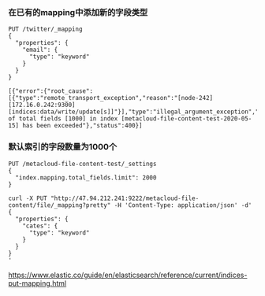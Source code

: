 ### 	在已有的mapping中添加新的字段类型

```
PUT /twitter/_mapping
{
  "properties": {
    "email": {
      "type": "keyword"
    }
  }
}
```



```
[{"error":{"root_cause":[{"type":"remote_transport_exception","reason":"[node-242][172.16.0.242:9300][indices:data/write/update[s]]"}],"type":"illegal_argument_exception","reason":"Limit of total fields [1000] in index [metacloud-file-content-test-2020-05-15] has been exceeded"},"status":400}]
```



### 默认索引的字段数量为1000个

```
PUT /metacloud-file-content-test/_settings
{
  "index.mapping.total_fields.limit": 2000
}
```





```
curl -X PUT "http://47.94.212.241:9222/metacloud-file-content/file/_mapping?pretty" -H 'Content-Type: application/json' -d'
{
  "properties": {
    "cates": {
      "type": "keyword"
    }
  }
}
'
```



https://www.elastic.co/guide/en/elasticsearch/reference/current/indices-put-mapping.html